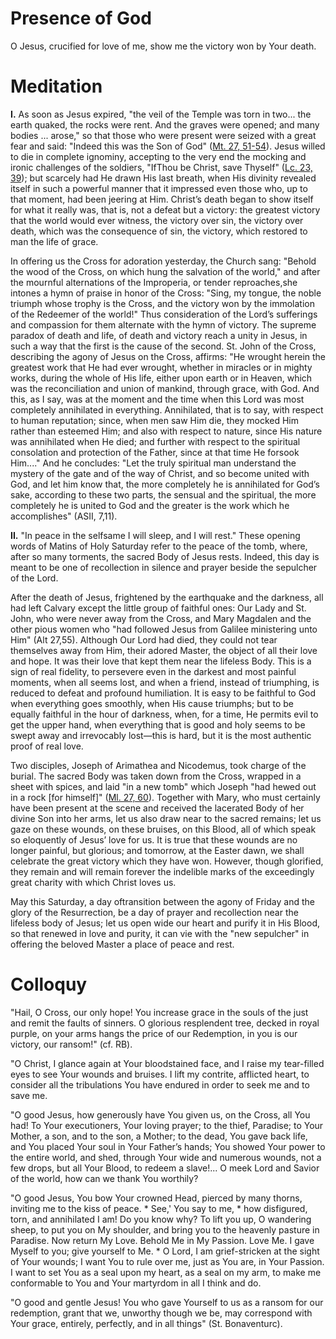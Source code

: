 # Presence of God

O Jesus, crucified for love of me, show me the victory won by Your death.

# Meditation

**I.** As soon as Jesus expired, "the veil of the Temple was torn in two... the earth quaked, the rocks were rent. And the graves were opened; and many bodies ... arose," so that those who were present were seized with a great fear and said: "Indeed this was the Son of God" ([Mt. 27, 51-54](https://vulgata.online/bible/Mt.27?ed=DR2&vfn=DR2.Mt.27.51-54:vs)). Jesus willed to die in complete ignominy, accepting to the very end the mocking and ironic challenges of the soldiers, "IfThou be Christ, save Thyself" ([Lc. 23, 39](https://vulgata.online/bible/Lc.23?ed=DR2&vfn=DR2.Lc.23.39:vs)); but scarcely had He drawn His last breath, when His divinity revealed itself in such a powerful manner that it impressed even those who, up to that moment, had been jeering at Him. Christ’s death began to show itself for what it really was, that is, not a defeat but a victory: the greatest victory that the world would ever witness, the victory over sin, the victory over death, which was the consequence of sin, the victory, which restored to man the life of grace.

In offering us the Cross for adoration yesterday, the Church sang: "Behold the wood of the Cross, on which hung the salvation of the world," and after the mournful alternations of the Improperia, or tender reproaches,she intones a hymn of praise in honor of the Cross: "Sing, my tongue, the noble triumph whose trophy is the Cross, and the victory won by the immolation of the Redeemer of the world!" Thus consideration of the Lord’s sufferings and compassion for them alternate with the hymn of victory. The supreme paradox of death and life, of death and victory reach a unity in Jesus, in such a way that the first is the cause of the second. St. John of the Cross, describing the agony of Jesus on the Cross, affirms: "He wrought herein the greatest work that He had ever wrought, whether in miracles or in mighty works, during the whole of His life, either upon earth or in Heaven, which was the reconciliation and union of mankind, through grace, with God. And this, as I say, was at the moment and the time when this Lord was most completely annihilated in everything. Annihilated, that is to say, with respect to human reputation; since, when men saw Him die, they mocked Him rather than esteemed Him; and also with respect to nature, since His nature was annihilated when He died; and further with respect to the spiritual consolation and protection of the Father, since at that time He forsook Him...." And he concludes: "Let the truly spiritual man understand the mystery of the gate and of the way of Christ, and so become united with God, and let him know that, the more completely he is annihilated for God’s sake, according to these two parts, the sensual and the spiritual, the more completely he is united to God and the greater is the work which he accomplishes" (ASII, 7,11).

**II.** "In peace in the selfsame I will sleep, and I will rest." These opening words of Matins of Holy Saturday refer to the peace of the tomb, where, after so many torments, the sacred Body of Jesus rests. Indeed, this day is meant to be one of recollection in silence and prayer beside the sepulcher of the Lord.

After the death of Jesus, frightened by the earthquake and the darkness, all had left Calvary except the little group of faithful ones: Our Lady and St. John, who were never away from the Cross, and Mary Magdalen and the other pious women who "had followed Jesus from Galilee ministering unto Him" (Alt 27,55). Although Our Lord had died, they could not tear themselves away from Him, their adored Master, the object of all their love and hope. It was their love that kept them near the lifeless Body. This is a sign of real fidelity, to persevere even in the darkest and most painful moments, when all seems lost, and when a friend, instead of triumphing, is reduced to defeat and profound humiliation. It is easy to be faithful to God when everything goes smoothly, when His cause triumphs; but to be equally faithful in the hour of darkness, when, for a time, He permits evil to get the upper hand, when everything that is good and holy seems to be swept away and irrevocably lost—this is hard, but it is the most authentic proof of real love.

Two disciples, Joseph of Arimathea and Nicodemus, took charge of the burial. The sacred Body was taken down from the Cross, wrapped in a sheet with spices, and laid "in a new tomb" which Joseph "had hewed out in a rock \[for himself\]" ([Ml. 27, 60](https://vulgata.online/bible/Ml.27?ed=DR2&vfn=DR2.Ml.27.60:vs)). Together with Mary, who must certainly have been present at the scene and received the lacerated Body of her divine Son into her arms, let us also draw near to the sacred remains; let us gaze on these wounds, on these bruises, on this Blood, all of which speak so eloquently of Jesus’ love for us. It is true that these wounds are no longer painful, but glorious; and tomorrow, at the Easter dawn, we shall celebrate the great victory which they have won. However, though glorified, they remain and will remain forever the indelible marks of the exceedingly great charity with which Christ loves us.

May this Saturday, a day oftransition between the agony of Friday and the glory of the Resurrection, be a day of prayer and recollection near the lifeless body of Jesus; let us open wide our heart and purify it in His Blood, so that renewed in love and purity, it can vie with the "new sepulcher" in offering the beloved Master a place of peace and rest.

# Colloquy

"Hail, O Cross, our only hope! You increase grace in the souls of the just and remit the faults of sinners. O glorious resplendent tree, decked in royal purple, on your arms hangs the price of our Redemption, in you is our victory, our ransom!" (cf. RB).

"O Christ, I glance again at Your bloodstained face, and I raise my tear-filled eyes to see Your wounds and bruises. I lift my contrite, afflicted heart, to consider all the tribulations You have endured in order to seek me and to save me.

"O good Jesus, how generously have You given us, on the Cross, all You had! To Your executioners, Your loving prayer; to the thief, Paradise; to Your Mother, a son, and to the son, a Mother; to the dead, You gave back life, and You placed Your soul in Your Father’s hands; You showed Your power to the entire world, and shed, through Your wide and numerous wounds, not a few drops, but all Your Blood, to redeem a slave!... O meek Lord and Savior of the world, how can we thank You worthily?

"O good Jesus, You bow Your crowned Head, pierced by many thorns, inviting me to the kiss of peace. * See,' You say to me, * how disfigured, torn, and annihilated I am! Do you know why? To lift you up, O wandering sheep, to put you on My shoulder, and bring you to the heavenly pasture in Paradise. Now return My Love. Behold Me in My Passion. Love Me. I gave Myself to you; give yourself to Me. * O Lord, I am grief-stricken at the sight of Your wounds; I want You to rule over me, just as You are, in Your Passion. I want to set You as a seal upon my heart, as a seal on my arm, to make me conformable to You and Your martyrdom in all I think and do.

"O good and gentle Jesus! You who gave Yourself to us as a ransom for our redemption, grant that we, unworthy though we be, may correspond with Your grace, entirely, perfectly, and in all things" (St. Bonaventurc).
